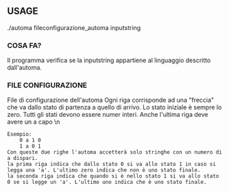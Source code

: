 
## USAGE
./automa fileconfigurazione_automa inputstring

### COSA FA?
Il programma verifica se la inputstring appartiene al linguaggio descritto dall'automa.

### FILE CONFIGURAZIONE
File di configurazione dell'automa
	Ogni riga corrisponde ad una "freccia" che va dallo stato di partenza a quello di arrivo.
	Lo stato iniziale è sempre lo zero.
	Tutti gli stati devono essere numer interi.
	Anche l'ultima riga deve avere un a capo \n
	
	Esempio:
		0 a 1 0	
		1 a 0 1
	Con queste due righe l'automa accetterà solo stringhe con un numero di a dispari.
	la prima riga indica che dallo stato 0 si va allo stato 1 in caso si legga una 'a'. L'ultimo zero indica che non è uno stato finale.
	la seconda riga indica che quando si è nello stato 1 si va allo stato 0 se si legge un 'a'. L'ultimo uno indica che è uno stato finale.
